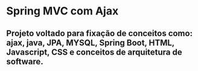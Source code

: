 # Spring MVC com Ajax 
  ## Projeto voltado para fixação de conceitos como: ajax, java, JPA, MYSQL, Spring Boot, HTML, Javascript, CSS e conceitos de arquitetura de software.
